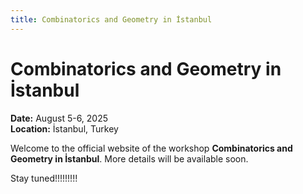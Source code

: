 ```yaml
---
title: Combinatorics and Geometry in İstanbul
---
```


# Combinatorics and Geometry in İstanbul

**Date:** August 5-6, 2025  
**Location:** İstanbul, Turkey  

Welcome to the official website of the workshop **Combinatorics and Geometry in İstanbul**. More details will be available soon.

Stay tuned!!!!!!!!!
